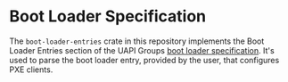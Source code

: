 # Boot Loader Specification

The `boot-loader-entries` crate in this repository implements the Boot Loader
Entries section of the UAPI Groups [boot loader specification][1]. It's used to
parse the boot loader entry, provided by the user, that configures PXE clients.

[1]: https://uapi-group.org/specifications/specs/boot_loader_specification/
